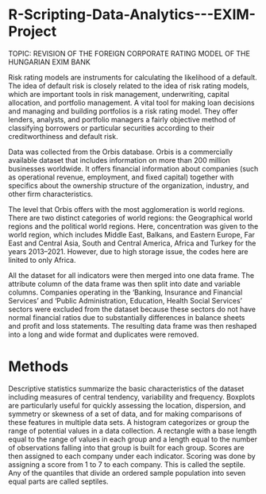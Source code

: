 # R-Scripting-Data-Analytics---EXIM-Project

TOPIC:  REVISION OF THE FOREIGN CORPORATE RATING MODEL OF THE HUNGARIAN EXIM BANK

Risk rating models are instruments for calculating the likelihood of a default. The idea of default risk is closely related to the idea of risk rating models, which are important tools in risk management, underwriting, capital allocation, and portfolio management. A vital tool for making loan decisions and managing and building portfolios is a risk rating model. They offer lenders, analysts, and portfolio managers a fairly objective method of classifying borrowers or particular securities according to their creditworthiness and default risk.

Data was collected from the Orbis database. Orbis is a commercially available dataset that includes information on more than 200 million businesses worldwide. It offers financial information about companies (such as operational revenue, employment, and fixed capital) together with specifics about the ownership structure of the organization, industry, and other firm characteristics.

The level that Orbis offers with the most agglomeration is world regions. There are two distinct categories of world regions: the Geographical world regions and the political world regions. Here, concentration was given to the world region, which includes Middle East, Balkans, and Eastern Europe, Far East and Central Asia, South and Central America, Africa and Turkey for the years 2013–2021. However, due to high storage issue, the codes here are linited to only Africa.

All the dataset for all indicators were then merged into one data frame. The attribute column of the data frame was then split into date and variable columns. Companies operating in the ‘Banking, Insurance and Financial Services’ and ‘Public Administration, Education, Health Social Services’ sectors were excluded from the dataset because these sectors do not have normal financial ratios due to substantially differences in balance sheets and profit and loss statements. The resulting data frame was then reshaped into a long and wide format and duplicates were removed.

# Methods

Descriptive statistics summarize the basic characteristics of the dataset including measures of central tendency, variability and frequency.
Boxplots are particularly useful for quickly assessing the location, dispersion, and symmetry or skewness of a set of data, and for making comparisons of these features in multiple data sets. A histogram categorizes or group the range of potential values in a data collection. A rectangle with a base length equal to the range of values in each group and a length equal to the number of observations falling into that group is built for each group. Scores are then assigned to each company under each indicator. Scoring was done by assigning a score from 1 to 7 to each company. This is called the septile. Any of the quantiles that divide an ordered sample population into seven equal parts are called septiles.


